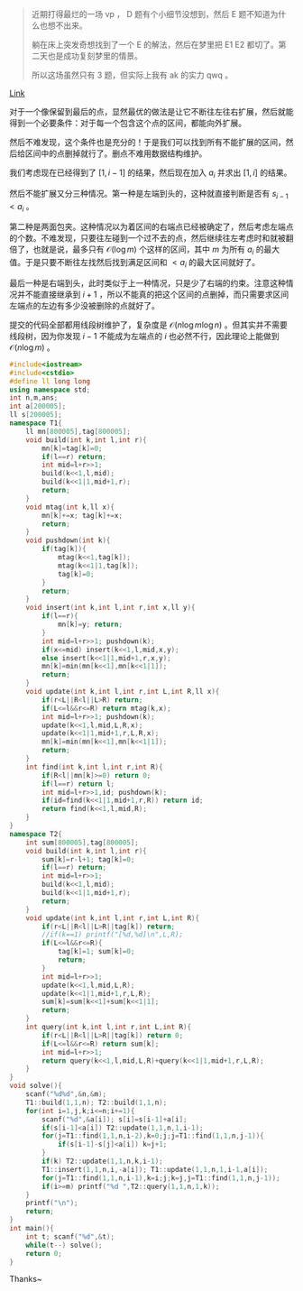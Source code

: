 > 近期打得最烂的一场 vp ， D 题有个小细节没想到，然后 E 题不知道为什么也想不出来。
>
> 躺在床上突发奇想找到了一个 E 的解法，然后在梦里把 E1 E2 都切了。第二天也是成功复刻梦里的情景。
>
> 所以这场虽然只有 3 题，但实际上我有 ak 的实力 qwq 。

[Link](https://codeforces.com/contest/1998/problem/E2)

对于一个像保留到最后的点，显然最优的做法是让它不断往左往右扩展，然后就能得到一个必要条件：对于每一个包含这个点的区间，都能向外扩展。

然后不难发现，这个条件也是充分的！于是我们可以找到所有不能扩展的区间，然后给区间中的点删掉就行了。删点不难用数据结构维护。

我们考虑现在已经得到了 $[1,i-1]$ 的结果，然后现在加入 $a_i$ 并求出 $[1,i]$ 的结果。

然后不能扩展又分三种情况。第一种是左端到头的，这种就直接判断是否有 $s_{i-1}<a_i$ 。

第二种是两面包夹。这种情况以为着区间的右端点已经被确定了，然后考虑左端点的个数。不难发现，只要往左碰到一个过不去的点，然后继续往左考虑时和就被翻倍了，也就是说，最多只有 $\mathcal O(\log m)$ 个这样的区间，其中 $m$ 为所有 $a_i$ 的最大值。于是只要不断往左找然后找到满足区间和 $<a_i$ 的最大区间就好了。

最后一种是右端到头，此时类似于上一种情况，只是少了右端的约束。注意这种情况并不能直接继承到 $i+1$ ，所以不能真的把这个区间的点删掉，而只需要求区间左端点的左边有多少没被删除的点就好了。

提交的代码全部都用线段树维护了，复杂度是 $\mathcal O(n\log m\log n)$ 。但其实并不需要线段树，因为你发现 $i-1$ 不能成为左端点的 $i$ 也必然不行，因此理论上能做到 $\mathcal O(n\log m)$ 。

```cpp
#include<iostream>
#include<cstdio>
#define ll long long
using namespace std;
int n,m,ans;
int a[200005];
ll s[200005];
namespace T1{
	ll mn[800005],tag[800005];
	void build(int k,int l,int r){
		mn[k]=tag[k]=0;
		if(l==r) return;
		int mid=l+r>>1;
		build(k<<1,l,mid);
		build(k<<1|1,mid+1,r);
		return;
	}
	void mtag(int k,ll x){
		mn[k]+=x; tag[k]+=x;
		return;
	}
	void pushdown(int k){
		if(tag[k]){
			mtag(k<<1,tag[k]);
			mtag(k<<1|1,tag[k]);
			tag[k]=0;
		}
		return;
	}
	void insert(int k,int l,int r,int x,ll y){
		if(l==r){
			mn[k]=y; return;
		}
		int mid=l+r>>1; pushdown(k);
		if(x<=mid) insert(k<<1,l,mid,x,y);
		else insert(k<<1|1,mid+1,r,x,y);
		mn[k]=min(mn[k<<1],mn[k<<1|1]);
		return;
	}
	void update(int k,int l,int r,int L,int R,ll x){
		if(r<L||R<l||L>R) return;
		if(L<=l&&r<=R) return mtag(k,x);
		int mid=l+r>>1; pushdown(k);
		update(k<<1,l,mid,L,R,x);
		update(k<<1|1,mid+1,r,L,R,x);
		mn[k]=min(mn[k<<1],mn[k<<1|1]);
		return;
	}
	int find(int k,int l,int r,int R){
		if(R<l||mn[k]>=0) return 0;
		if(l==r) return l;
		int mid=l+r>>1,id; pushdown(k);
		if(id=find(k<<1|1,mid+1,r,R)) return id;
		return find(k<<1,l,mid,R);
	}
}
namespace T2{
	int sum[800005],tag[800005];
	void build(int k,int l,int r){
		sum[k]=r-l+1; tag[k]=0;
		if(l==r) return;
		int mid=l+r>>1;
		build(k<<1,l,mid);
		build(k<<1|1,mid+1,r);
		return;
	}
	void update(int k,int l,int r,int L,int R){
		if(r<L||R<l||L>R||tag[k]) return;
		//if(k==1) printf("[%d,%d]\n",L,R);
		if(L<=l&&r<=R){
			tag[k]=1; sum[k]=0;
			return;
		}
		int mid=l+r>>1;
		update(k<<1,l,mid,L,R);
		update(k<<1|1,mid+1,r,L,R);
		sum[k]=sum[k<<1]+sum[k<<1|1];
		return;
	}
	int query(int k,int l,int r,int L,int R){
		if(r<L||R<l||L>R||tag[k]) return 0;
		if(L<=l&&r<=R) return sum[k];
		int mid=l+r>>1;
		return query(k<<1,l,mid,L,R)+query(k<<1|1,mid+1,r,L,R);
	}
}
void solve(){
	scanf("%d%d",&n,&m);
	T1::build(1,1,n); T2::build(1,1,n);
	for(int i=1,j,k;i<=n;i+=1){
		scanf("%d",&a[i]); s[i]=s[i-1]+a[i];
		if(s[i-1]<a[i]) T2::update(1,1,n,1,i-1);
		for(j=T1::find(1,1,n,i-2),k=0;j;j=T1::find(1,1,n,j-1)){
			if(s[i-1]-s[j]<a[i]) k=j+1;
		}
		if(k) T2::update(1,1,n,k,i-1);
		T1::insert(1,1,n,i,-a[i]); T1::update(1,1,n,1,i-1,a[i]);
		for(j=T1::find(1,1,n,i-1),k=i;j;k=j,j=T1::find(1,1,n,j-1));
		if(i>=m) printf("%d ",T2::query(1,1,n,1,k));
	}
	printf("\n");
	return;
}
int main(){
	int t; scanf("%d",&t);
	while(t--) solve();
	return 0;
}
```

Thanks~